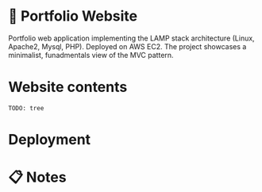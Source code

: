 # 📙 Portfolio Website
Portfolio web application implementing the LAMP stack architecture (Linux, Apache2, Mysql, PHP). Deployed on AWS EC2.
The project showcases a minimalist, funadmentals view of the MVC pattern.

# Website contents
```
TODO: tree
```

# Deployment

# 📋 Notes
